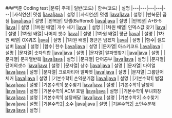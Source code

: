 ###백준 Coding test
|분류| 주제 | 일반(코드) | 함수(코드) | 설명
|---|---|---|---|---|
|사칙연산| 덧셈 |[java](https://www.acmicpc.net/source/48314503)|[java](https://www.acmicpc.net/source/51273505) | 설명 |
|사칙연산| 덧셈 |[java](https://www.acmicpc.net/source/51272621)|[java](https://www.acmicpc.net/source/51273279) | 설명 |
|반복문| 곱샘 |[java](https://www.acmicpc.net/source/51274939)|[java](https://www.acmicpc.net/source/51275122) | 설명 |
|반복문| 덧셈(Buffered) |[java](https://www.acmicpc.net/source/51321330)|[java](https://www.acmicpc.net/source/51378962) | 설명 |
|반복문| A+B-5 |[java](https://www.acmicpc.net/source/51404603)| | 설명 |
|1차원 배열| 개수 세기 |[java](https://www.acmicpc.net/source/51493582)| | 설명 |
|1차원 배열| 인덱스값 찾기 |[java](https://www.acmicpc.net/source/51505059)| | 설명 |
|1차원 배열| 나머지 갯수 |[java](https://www.acmicpc.net/source/51509011)| | 설명 |
|1차원 배열| 평균 |[java](https://www.acmicpc.net/source/51629699)| | 설명 |
|1차원 배열| OX퀴즈 |[java](https://www.acmicpc.net/source/51646657)| | 설명 |
|1차원 배열| 평균은 넘겠지 |[java](https://www.acmicpc.net/source/51652942)| | 설명 |
|함수| 셀프넘버 |[java](https://www.acmicpc.net/source/51765711)| | 설명 |
|함수| 한수 |[java](https://www.acmicpc.net/source/51780704)|[java](https://www.acmicpc.net/source/51780576) | 설명 |
|문자열| 아스키코드 |[java](https://www.acmicpc.net/source/51798621)|[java](https://www.acmicpc.net/source/51798670) | 설명 |
|문자열| 숫자의합 |[java](https://www.acmicpc.net/source/51852562)|[java](https://www.acmicpc.net/source/51852853) | 설명 |
|문자열| 알파벳찾기 |[java](https://www.acmicpc.net/source/51856094)|[java](https://www.acmicpc.net/source/51856385) | 설명 |
|문자열| 문자열반복 |[java](https://www.acmicpc.net/source/51892498)|[java](https://www.acmicpc.net/source/51892759) | 설명 |
|문자열| 단어공부 |[java](https://www.acmicpc.net/source/51903432)|[java](https://www.acmicpc.net/source/51903523) | 설명 |
|문자열| 단어의갯수 |[java](https://www.acmicpc.net/source/51906877)|[java](https://www.acmicpc.net/source/51906980) | 설명 |
|문자열| 상수 |[java](https://www.acmicpc.net/source/51908551)|[java](https://www.acmicpc.net/source/51908701) | 설명 |
|문자열| 다이얼 |[java](https://www.acmicpc.net/source/51970681)|[java](https://www.acmicpc.net/source/51970723) | 설명 |
|문자열| 크로아티아 알파벳 |[java](https://www.acmicpc.net/source/51997458)|[java](https://www.acmicpc.net/source/51997548) | 설명 |
|문자열| 그룹단어체커 |[java](https://www.acmicpc.net/source/52117800)|[java](https://www.acmicpc.net/source/52118221) | 설명 |
|기본수학1| 손익분기점 |[java](https://www.acmicpc.net/source/52145417)|[java](https://www.acmicpc.net/source/52145473) | 설명 |
|기본수학1| 벌집 |[java](https://www.acmicpc.net/source/52148764)|[java](https://www.acmicpc.net/source/52148833) | 설명 |
|기본수학1| 분수찾기 |[java](https://www.acmicpc.net/source/52178241)|[java](https://www.acmicpc.net/source/52178317) | 설명 |
|기본수학1| 달팽이 |[java](https://www.acmicpc.net/source/52188696)|[java](https://www.acmicpc.net/source/52188796) | 설명 |
|기본수학1| ACM 호텔 |[java](https://www.acmicpc.net/source/52190295)|[java](https://www.acmicpc.net/source/52190683) | 설명 |
|기본수학1| 부녀회장 |[java](https://www.acmicpc.net/source/52216456)|[java](https://www.acmicpc.net/source/52216707) | 설명 |
|기본수학1| 설탕배달 |[java](https://www.acmicpc.net/source/52241226)|[java](https://www.acmicpc.net/source/52241239) | 설명 |
|기본수학2| 소수찾기 |[java](https://www.acmicpc.net/source/52296472)|[java](https://www.acmicpc.net/source/52306174) | 설명 |
|기본수학2| 소수 |[java](https://www.acmicpc.net/source/52306486)|[java](https://www.acmicpc.net/source/52306773) | 설명 |
|기본수학2| 소인수분해 |[java](https://www.acmicpc.net/source/52309844)|[java](https://www.acmicpc.net/source/52310032) | 설명 |

<!--
|기본수학1| 큰수A+B |[java]()|[java]() | 설명 |
|기본수학2| 소수구하기 |[java]()|[java]() | 설명 |
|기본수학2| 베르트랑공준 |[java]()|[java]() | 설명 |
|기본수학2| 골드바흐추측 |[java]()|[java]() | 설명 | -->

